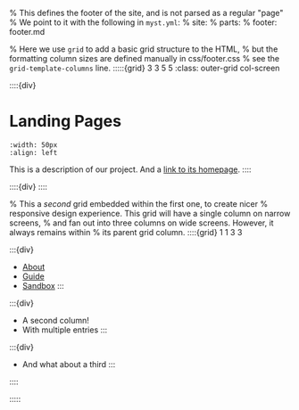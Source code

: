 % This defines the footer of the site, and is not parsed as a regular "page"
% We point to it with the following in `myst.yml`:
% site:
% parts:
% footer: footer.md

% Here we use `grid` to add a basic grid structure to the HTML,
% but the formatting column sizes are defined manually in css/footer.css
% see the `grid-template-columns` line.
:::::{grid} 3 3 5 5
:class: outer-grid col-screen

<!-- Project description -->

::::{div}

# Landing Pages

```{image} https://jupyterbook.org/en/stable/_images/logo-square.svg
:width: 50px
:align: left
```

This is a description of our project. And a [link to its homepage](https://github.com/jupyter-book/example-landing-pages).
::::

<!-- Spacer between project description and links columns -->

::::{div}
::::

<!-- Link columns -->

% This a _second_ grid embedded within the first one, to create nicer
% responsive design experience. This grid will have a single column on narrow screens,
% and fan out into three columns on wide screens. However, it always remains within
% its parent grid column.
::::{grid} 1 1 3 3

:::{div}

- [About](https://mystmd.org/overview/ecosystem)
- [Guide](https://mystmd.org/guide)
- [Sandbox](https://mystmd.org/sandbox)
  :::

:::{div}

- A second column!
- With multiple entries
  :::

:::{div}

- And what about a third
  :::

::::

:::::

